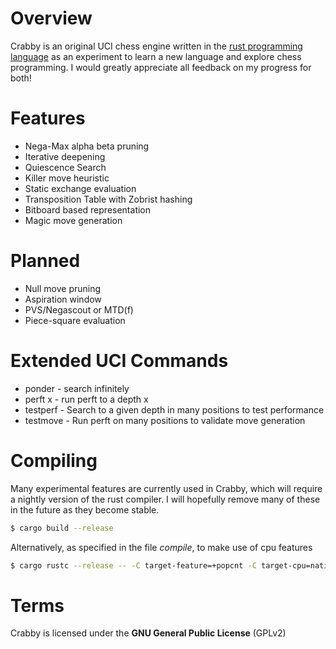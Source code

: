 # Overview
Crabby is an original UCI chess engine written in the [rust programming language](https://www.rust-lang.org/) as an experiment to learn a new language and explore chess programming.
I would greatly appreciate all feedback on my progress for both!

# Features
* Nega-Max alpha beta pruning
* Iterative deepening
* Quiescence Search
* Killer move heuristic
* Static exchange evaluation
* Transposition Table with Zobrist hashing
* Bitboard based representation
* Magic move generation

# Planned
* Null move pruning
* Aspiration window
* PVS/Negascout or MTD(f)
* Piece-square evaluation

# Extended UCI Commands
* ponder - search infinitely
* perft x - run perft to a depth x
* testperf - Search to a given depth in many positions to test performance
* testmove - Run perft on many positions to validate move generation

# Compiling
Many experimental features are currently used in Crabby, which will require a nightly version of the rust compiler.
I will hopefully remove many of these in the future as they become stable.
```sh
$ cargo build --release
```
Alternatively, as specified in the file *compile*, to make use of cpu features
```sh
$ cargo rustc --release -- -C target-feature=+popcnt -C target-cpu=native
```
# Terms
Crabby is licensed under the **GNU General Public License** (GPLv2)
